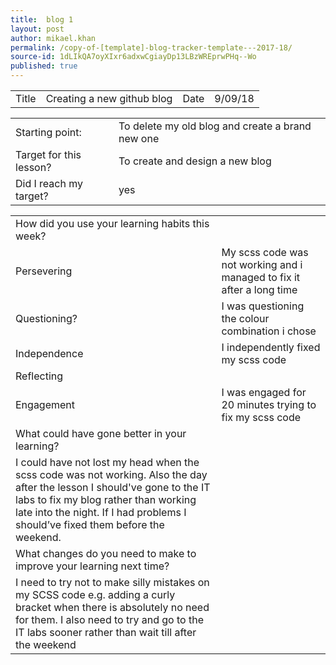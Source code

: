 ```yaml
---
title:  blog 1
layout: post
author: mikael.khan
permalink: /copy-of-[template]-blog-tracker-template---2017-18/
source-id: 1dLIkQA7oyXIxr6adxwCgiayDp13LBzWREprwPHq--Wo
published: true
---
```

<table>
  <tr>
    <td>Title</td>
    <td>Creating a new github blog</td>
    <td>Date</td>
    <td>9/09/18</td>
  </tr>
</table>


<table>
  <tr>
    <td>Starting point:</td>
    <td>To delete my old blog  and create a brand new one</td>
  </tr>
  <tr>
    <td>Target for this lesson?</td>
    <td>To create and design a new blog</td>
  </tr>
  <tr>
    <td>Did I reach my target? </td>
    <td>yes</td>
  </tr>
</table>


<table>
  <tr>
    <td>How did you use your learning habits this week?</td>
    <td></td>
  </tr>
  <tr>
    <td>Persevering</td>
    <td>My scss code was not working and i managed to fix it after a long time</td>
  </tr>
  <tr>
    <td>Questioning?</td>
    <td>I was questioning the colour combination i chose </td>
  </tr>
  <tr>
    <td>Independence</td>
    <td>I independently fixed my scss code</td>
  </tr>
  <tr>
    <td>Reflecting</td>
    <td></td>
  </tr>
  <tr>
    <td>Engagement</td>
    <td>I was engaged for 20 minutes trying to fix my scss code</td>
  </tr>
  <tr>
    <td>What could have gone better in your learning?</td>
    <td></td>
  </tr>
  <tr>
    <td>I could have not lost my head when the scss code was not working. Also the day after the lesson I should've gone to the IT labs to fix my blog rather than working late into the night. If I had problems I should’ve fixed them before the weekend.</td>
    <td></td>
  </tr>
  <tr>
    <td>What changes do you need to make to improve your learning next time?</td>
    <td></td>
  </tr>
  <tr>
    <td>I need to try not to make silly mistakes on my SCSS code e.g. adding a curly bracket when there is absolutely no need for them. I also need to try and go to the IT labs sooner rather than wait till after the weekend</td>
    <td></td>
  </tr>
</table>


